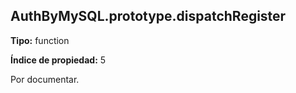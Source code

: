## AuthByMySQL.prototype.dispatchRegister

**Tipo:** function

**Índice de propiedad:** 5

Por documentar.



